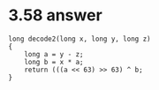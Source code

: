 # 3.58 answer

```
long decode2(long x, long y, long z)
{
	long a = y - z;
	long b = x * a;
	return (((a << 63) >> 63) ^ b;
}
```